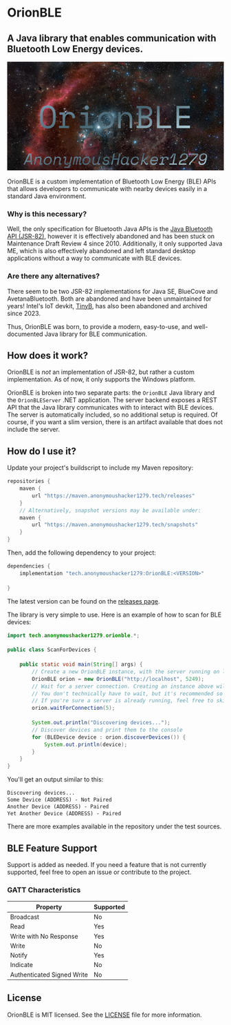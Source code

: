 # OrionBLE

## A Java library that enables communication with Bluetooth Low Energy devices.

![](banner.png)

OrionBLE is a custom implementation of Bluetooth Low Energy (BLE) APIs that allows developers to communicate with nearby
devices easily in a standard Java environment.

### Why is this necessary?

Well, the only specification for Bluetooth Java APIs is
the [Java Bluetooth API (JSR-82)](https://en.wikipedia.org/wiki/Java_APIs_for_Bluetooth), however it is effectively
abandoned and has been stuck on Maintenance Draft Review 4 since 2010. Additionally, it only supported Java ME, which
is also effectively abandoned and left standard desktop applications without a way to communicate with BLE devices.

### Are there any alternatives?

There seem to be two JSR-82 implementations for Java SE, BlueCove and AvetanaBluetooth. Both are abandoned and have been
unmaintained for years! Intel's IoT devkit, [TinyB](https://github.com/intel-iot-devkit/tinyb), has also been abandoned
and archived since 2023.

Thus, OrionBLE was born, to provide a modern, easy-to-use, and well-documented Java library for BLE communication.

## How does it work?

OrionBLE is *not* an implementation of JSR-82, but rather a custom implementation. As of now, it only supports the
Windows platform.

OrionBLE is broken into two separate parts: the `OrionBLE` Java library and the `OrionBLEServer` .NET application. The
server backend exposes a REST API that the Java library communicates with to interact with BLE devices. The server
is automatically included, so no additional setup is required. Of course, if you want a slim version, there is an
artifact available that does not include the server.

## How do I use it?

Update your project's buildscript to include my Maven repository:

```groovy
repositories {
    maven {
        url "https://maven.anonymoushacker1279.tech/releases"
    }
    // Alternatively, snapshot versions may be available under:
    maven {
        url "https://maven.anonymoushacker1279.tech/snapshots"
    }
}
```

Then, add the following dependency to your project:

```groovy
dependencies {
    implementation "tech.anonymoushacker1279:OrionBLE:<VERSION>"

}
```

The latest version can be found on the [releases page](https://github.com/AnonymousHacker1279/OrionBLE/releases).

The library is very simple to use. Here is an example of how to scan for BLE devices:

```java
import tech.anonymoushacker1279.orionble.*;

public class ScanForDevices {

	public static void main(String[] args) {
		// Create a new OrionBLE instance, with the server running on localhost and port 5249
		OrionBLE orion = new OrionBLE("http://localhost", 5249);
		// Wait for a server connection. Creating an instance above will automatically try to launch the backend server.
		// You don't technically have to wait, but it's recommended so you don't run into connection issues.
		// If you're sure a server is already running, feel free to skip this step.
		orion.waitForConnection(5);

		System.out.println("Discovering devices...");
		// Discover devices and print them to the console
		for (BLEDevice device : orion.discoverDevices()) {
			System.out.println(device);
		}
	}
}
```

You'll get an output similar to this:

```
Discovering devices...
Some Device (ADDRESS) - Not Paired
Another Device (ADDRESS) - Paired
Yet Another Device (ADDRESS) - Paired
```

There are more examples available in the repository under the test sources.

## BLE Feature Support

Support is added as needed. If you need a feature that is not currently supported, feel free to open an issue or
contribute to the project.

### GATT Characteristics

| Property                   | Supported |
|----------------------------|-----------|
| Broadcast                  | No        |
| Read                       | Yes       |
| Write with No Response     | Yes       |
| Write                      | No        |
| Notify                     | Yes       |
| Indicate                   | No        |
| Authenticated Signed Write | No        |

## License

OrionBLE is MIT licensed. See the [LICENSE](LICENSE) file for more information.